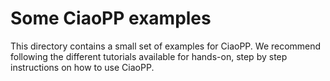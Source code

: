 # Some CiaoPP examples

This directory contains a small set of examples for CiaoPP.  We
recommend following the different tutorials available for hands-on,
step by step instructions on how to use CiaoPP.

